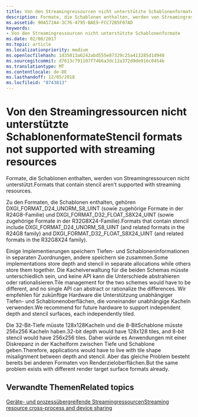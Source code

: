 ```yaml
---
title: Von den Streamingressourcen nicht unterstützte Schablonenformate
description: Formate, die Schablonen enthalten, werden von Streamingressourcen nicht unterstützt.
ms.assetid: 90A572A4-3C76-4795-BAE9-FCC72B5F07AD
keywords:
- Von den Streamingressourcen nicht unterstützte Schablonenformate
ms.date: 02/08/2017
ms.topic: article
ms.localizationpriority: medium
ms.openlocfilehash: 1d35813a6242abd555e87329c25a413285d1d948
ms.sourcegitcommit: d7613c791107f74b6a3dc12a372d9de916c0454b
ms.translationtype: MT
ms.contentlocale: de-DE
ms.lasthandoff: 12/05/2018
ms.locfileid: "8743813"
---
```

# <a name="stencil-formats-not-supported-with-streaming-resources"></a><span data-ttu-id="34a5e-104">Von den Streamingressourcen nicht unterstützte Schablonenformate</span><span class="sxs-lookup"><span data-stu-id="34a5e-104">Stencil formats not supported with streaming resources</span></span>


<span data-ttu-id="34a5e-105">Formate, die Schablonen enthalten, werden von Streamingressourcen nicht unterstützt.</span><span class="sxs-lookup"><span data-stu-id="34a5e-105">Formats that contain stencil aren't supported with streaming resources.</span></span>

<span data-ttu-id="34a5e-106">Zu den Formaten, die Schablonen enthalten, gehören DXGI\_FORMAT\_D24\_UNORM\_S8\_UINT (sowie zugehörige Formate in der R24G8-Familie) und DXGI\_FORMAT\_D32\_FLOAT\_S8X24\_UINT (sowie zugehörige Formate in der R32G8X24-Familie).</span><span class="sxs-lookup"><span data-stu-id="34a5e-106">Formats that contain stencil include DXGI\_FORMAT\_D24\_UNORM\_S8\_UINT (and related formats in the R24G8 family) and DXGI\_FORMAT\_D32\_FLOAT\_S8X24\_UINT (and related formats in the R32G8X24 family).</span></span>

<span data-ttu-id="34a5e-107">Einige Implementierungen speichern Tiefen- und Schabloneninformationen in separaten Zuordnungen, andere speichern sie zusammen.</span><span class="sxs-lookup"><span data-stu-id="34a5e-107">Some implementations store depth and stencil in separate allocations while others store them together.</span></span> <span data-ttu-id="34a5e-108">Die Kachelverwaltung für die beiden Schemas müsste unterschiedlich sein, und keine API kann die Unterschiede abstrahieren oder rationalisieren.</span><span class="sxs-lookup"><span data-stu-id="34a5e-108">Tile management for the two schemes would have to be different, and no single API can abstract or rationalize the differences.</span></span> <span data-ttu-id="34a5e-109">Wir empfehlen für zukünftige Hardware die Unterstützung unabhängiger Tiefen- und Schablonenoberflächen, die voneinander unabhängige Kacheln verwenden.</span><span class="sxs-lookup"><span data-stu-id="34a5e-109">We recommend for future hardware to support independent depth and stencil surfaces, each independently tiled.</span></span>

<span data-ttu-id="34a5e-110">Die 32-Bit-Tiefe müsste 128x128Kacheln und die 8-BitSchablone müsste 256x256 Kacheln haben.</span><span class="sxs-lookup"><span data-stu-id="34a5e-110">32-bit depth would have 128x128 tiles, and 8-bit stencil would have 256x256 tiles.</span></span> <span data-ttu-id="34a5e-111">Daher würde es Anwendungen mit einer Diskrepanz in der Kachelform zwischen Tiefe und Schablone geben.</span><span class="sxs-lookup"><span data-stu-id="34a5e-111">Therefore, applications would have to live with tile shape misalignment between depth and stencil.</span></span> <span data-ttu-id="34a5e-112">Aber das gleiche Problem besteht bereits bei anderen Formaten von Renderzieloberflächen.</span><span class="sxs-lookup"><span data-stu-id="34a5e-112">But the same problem exists with different render target surface formats already.</span></span>

## <a name="span-idrelated-topicsspanrelated-topics"></a><span data-ttu-id="34a5e-113"><span id="related-topics"></span>Verwandte Themen</span><span class="sxs-lookup"><span data-stu-id="34a5e-113"><span id="related-topics"></span>Related topics</span></span>


[<span data-ttu-id="34a5e-114">Geräte- und prozessübergreifende Streamingressourcen</span><span class="sxs-lookup"><span data-stu-id="34a5e-114">Streaming resource cross-process and device sharing</span></span>](streaming-resource-cross-process-and-device-sharing.md)

 

 




